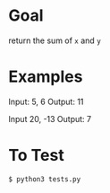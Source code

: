 # Goal

return the sum of `x` and `y`

# Examples

Input: 5, 6
Output: 11

Input 20, -13
Output: 7

# To Test

```bash
$ python3 tests.py
```
